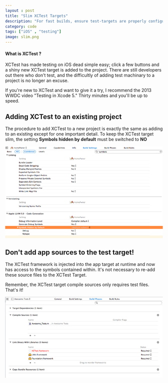 ```yaml
---
layout : post
title: "Slim XCTest Targets"
description: "For fast builds, ensure test-targets are properly configured"
category: code
tags: ["iOS" , "testing"]
image: slim.png
---
```


#### What is XCTest ?
XCTest has made testing on iOS dead simple easy; click a few buttons and a
shiny new XCTest target is added to the project. There are still developers out
there who don't test, and the difficultly of adding test machinary to a project
is no longer an excuse. 

If you're new to XCTest and want to give it a try, I recommend the 2013 WWDC
video "Testing in Xcode 5." Thirty minutes and you'll be up to speed.

## Adding XCTest to an existing project

The procedure to add XCTest to a new project is exactly the same as adding to
an existing except for one important detail. To keep the XCTest target slim,
the setting __Symbols hidden by default__ must be switched to __NO__

![symbols hidden changed to NO](/images/symbols-hidden.png)

## Don't add app sources to the test target!

The XCTest framework is injected into the app target at runtime and now has
access to the symbols contained within. It's not necessary to re-add these
source files to the XCTest Target.

Remember, the XCTest target compile sources only requires test files. That's it!

![xctest target compile sources](/images/slim-test-target.png)
